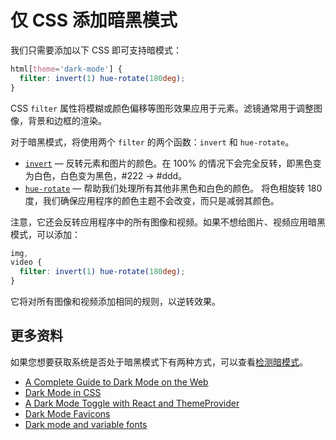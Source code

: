# 仅 CSS 添加暗黑模式

我们只需要添加以下 CSS 即可支持暗模式：

```css
html[theme='dark-mode'] {
  filter: invert(1) hue-rotate(180deg);
}
```

CSS `filter` 属性将模糊或颜色偏移等图形效果应用于元素。滤镜通常用于调整图像，背景和边框的渲染。

对于暗黑模式，将使用两个 `filter` 的两个函数：`invert` 和 `hue-rotate`。

- [`invert`](https://developer.mozilla.org/en-US/docs/Web/CSS/filter-function/invert) — 反转元素和图片的颜色。在 100% 的情况下会完全反转，即黑色变为白色，白色变为黑色，#222 -> #ddd。
- [`hue-rotate`](https://developer.mozilla.org/en-US/docs/Web/CSS/filter-function/hue-rotate) — 帮助我们处理所有其他非黑色和白色的颜色。 将色相旋转 180 度，我们确保应用程序的颜色主题不会改变，而只是减弱其颜色。

注意，它还会反转应用程序中的所有图像和视频。如果不想给图片、视频应用暗黑模式，可以添加：

```css
img,
video {
  filter: invert(1) hue-rotate(180deg);
}
```

它将对所有图像和视频添加相同的规则，以逆转效果。

## 更多资料

如果您想要获取系统是否处于暗黑模式下有两种方式，可以查看[检测暗模式](https://github.com/lio-zero/blog/blob/master/JavaScript/%E6%A3%80%E6%B5%8B%E6%9A%97%E6%A8%A1%E5%BC%8F.md)。

- [A Complete Guide to Dark Mode on the Web](https://css-tricks.com/a-complete-guide-to-dark-mode-on-the-web/)
- [Dark Mode in CSS](https://css-tricks.com/dark-modes-with-css/)
- [A Dark Mode Toggle with React and ThemeProvider](https://css-tricks.com/a-dark-mode-toggle-with-react-and-themeprovider/)
- [Dark Mode Favicons](https://css-tricks.com/dark-mode-favicons/)
- [Dark mode and variable fonts](https://css-tricks.com/dark-mode-and-variable-fonts/)
